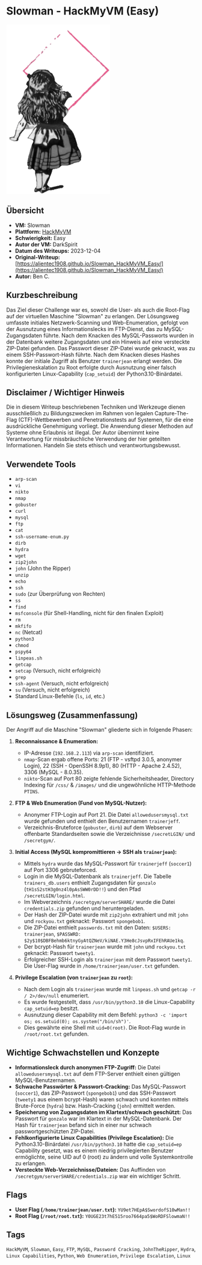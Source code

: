 # Slowman - HackMyVM (Easy)

![Slowman.png](Slowman.png)

## Übersicht

*   **VM:** Slowman
*   **Plattform:** [HackMyVM](https://hackmyvm.eu/machines/machine.php?vm=Slowman)
*   **Schwierigkeit:** Easy
*   **Autor der VM:** DarkSpirit
*   **Datum des Writeups:** 2023-12-04
*   **Original-Writeup:** [https://alientec1908.github.io/Slowman_HackMyVM_Easy/](https://alientec1908.github.io/Slowman_HackMyVM_Easy/)
*   **Autor:** Ben C.

## Kurzbeschreibung

Das Ziel dieser Challenge war es, sowohl die User- als auch die Root-Flag auf der virtuellen Maschine "Slowman" zu erlangen. Der Lösungsweg umfasste initiales Netzwerk-Scanning und Web-Enumeration, gefolgt von der Ausnutzung eines Informationslecks im FTP-Dienst, das zu MySQL-Zugangsdaten führte. Nach dem Knacken des MySQL-Passworts wurden in der Datenbank weitere Zugangsdaten und ein Hinweis auf eine versteckte ZIP-Datei gefunden. Das Passwort dieser ZIP-Datei wurde geknackt, was zu einem SSH-Passwort-Hash führte. Nach dem Knacken dieses Hashes konnte der initiale Zugriff als Benutzer `trainerjean` erlangt werden. Die Privilegieneskalation zu Root erfolgte durch Ausnutzung einer falsch konfigurierten Linux-Capability (`cap_setuid`) der Python3.10-Binärdatei.

## Disclaimer / Wichtiger Hinweis

Die in diesem Writeup beschriebenen Techniken und Werkzeuge dienen ausschließlich zu Bildungszwecken im Rahmen von legalen Capture-The-Flag (CTF)-Wettbewerben und Penetrationstests auf Systemen, für die eine ausdrückliche Genehmigung vorliegt. Die Anwendung dieser Methoden auf Systeme ohne Erlaubnis ist illegal. Der Autor übernimmt keine Verantwortung für missbräuchliche Verwendung der hier geteilten Informationen. Handeln Sie stets ethisch und verantwortungsbewusst.

## Verwendete Tools

*   `arp-scan`
*   `vi`
*   `nikto`
*   `nmap`
*   `gobuster`
*   `curl`
*   `mysql`
*   `ftp`
*   `cat`
*   `ssh-username-enum.py`
*   `dirb`
*   `hydra`
*   `wget`
*   `zip2john`
*   `john` (John the Ripper)
*   `unzip`
*   `echo`
*   `ssh`
*   `sudo` (zur Überprüfung von Rechten)
*   `ss`
*   `find`
*   `msfconsole` (für Shell-Handling, nicht für den finalen Exploit)
*   `rm`
*   `mkfifo`
*   `nc` (Netcat)
*   `python3`
*   `chmod`
*   `pspy64`
*   `linpeas.sh`
*   `getcap`
*   `setcap` (Versuch, nicht erfolgreich)
*   `grep`
*   `ssh-agent` (Versuch, nicht erfolgreich)
*   `su` (Versuch, nicht erfolgreich)
*   Standard Linux-Befehle (`ls`, `id`, etc.)

## Lösungsweg (Zusammenfassung)

Der Angriff auf die Maschine "Slowman" gliederte sich in folgende Phasen:

1.  **Reconnaissance & Enumeration:**
    *   IP-Adresse (`192.168.2.113`) via `arp-scan` identifiziert.
    *   `nmap`-Scan ergab offene Ports: 21 (FTP - vsftpd 3.0.5, anonymer Login), 22 (SSH - OpenSSH 8.9p1), 80 (HTTP - Apache 2.4.52), 3306 (MySQL - 8.0.35).
    *   `nikto`-Scan auf Port 80 zeigte fehlende Sicherheitsheader, Directory Indexing für `/css/` & `/images/` und die ungewöhnliche HTTP-Methode `PTINS`.

2.  **FTP & Web Enumeration (Fund von MySQL-Nutzer):**
    *   Anonymer FTP-Login auf Port 21. Die Datei `allowedusersmysql.txt` wurde gefunden und enthielt den Benutzernamen `trainerjeff`.
    *   Verzeichnis-Bruteforce (`gobuster`, `dirb`) auf dem Webserver offenbarte Standardseiten sowie die Verzeichnisse `/secretLGIN/` und `/secretgym/`.

3.  **Initial Access (MySQL kompromittieren -> SSH als `trainerjean`):**
    *   Mittels `hydra` wurde das MySQL-Passwort für `trainerjeff` (`soccer1`) auf Port 3306 gebruteforced.
    *   Login in die MySQL-Datenbank als `trainerjeff`. Die Tabelle `trainers_db.users` enthielt Zugangsdaten für `gonzalo` (`tH1sS2stH3g0nz4l0pAsSWW0rDD!!`) und den Pfad `/secretLGIN/login.html`.
    *   Im Webverzeichnis `/secretgym/serverSHARE/` wurde die Datei `credentials.zip` gefunden und heruntergeladen.
    *   Der Hash der ZIP-Datei wurde mit `zip2john` extrahiert und mit `john` und `rockyou.txt` geknackt: Passwort `spongebob1`.
    *   Die ZIP-Datei enthielt `passwords.txt` mit den Daten: `$USERS: trainerjean`, `$PASSWRD: $2y$10$DBFBehmb6ktnyGyAtQZNeV/kiNAE.Y3He8cJsvpRxIFEhRAUe1kq`.
    *   Der bcrypt-Hash für `trainerjean` wurde mit `john` und `rockyou.txt` geknackt: Passwort `tweety1`.
    *   Erfolgreicher SSH-Login als `trainerjean` mit dem Passwort `tweety1`. Die User-Flag wurde in `/home/trainerjean/user.txt` gefunden.

4.  **Privilege Escalation (von `trainerjean` zu `root`):**
    *   Nach dem Login als `trainerjean` wurde mit `linpeas.sh` und `getcap -r / 2>/dev/null` enumeriert.
    *   Es wurde festgestellt, dass `/usr/bin/python3.10` die Linux-Capability `cap_setuid=ep` besitzt.
    *   Ausnutzung dieser Capability mit dem Befehl: `python3 -c 'import os; os.setuid(0); os.system("/bin/sh")'`.
    *   Dies gewährte eine Shell mit `uid=0(root)`. Die Root-Flag wurde in `/root/root.txt` gefunden.

## Wichtige Schwachstellen und Konzepte

*   **Informationsleck durch anonymen FTP-Zugriff:** Die Datei `allowedusersmysql.txt` auf dem FTP-Server enthielt einen gültigen MySQL-Benutzernamen.
*   **Schwache Passwörter & Passwort-Cracking:** Das MySQL-Passwort (`soccer1`), das ZIP-Passwort (`spongebob1`) und das SSH-Passwort (`tweety1` aus einem bcrypt-Hash) waren schwach und konnten mittels Brute-Force (`hydra`) bzw. Hash-Cracking (`john`) ermittelt werden.
*   **Speicherung von Zugangsdaten im Klartext/schwach geschützt:** Das Passwort für `gonzalo` war im Klartext in der MySQL-Datenbank. Der Hash für `trainerjean` befand sich in einer nur schwach passwortgeschützten ZIP-Datei.
*   **Fehlkonfigurierte Linux Capabilities (Privilege Escalation):** Die Python3.10-Binärdatei `/usr/bin/python3.10` hatte die `cap_setuid=ep` Capability gesetzt, was es einem niedrig privilegierten Benutzer ermöglichte, seine UID auf 0 (root) zu ändern und volle Systemkontrolle zu erlangen.
*   **Versteckte Web-Verzeichnisse/Dateien:** Das Auffinden von `/secretgym/serverSHARE/credentials.zip` war ein wichtiger Schritt.

## Flags

*   **User Flag (`/home/trainerjean/user.txt`):** `YU9et7HEpA$SwordofS10wMan!!`
*   **Root Flag (`/root/root.txt`):** `Y0UGE23t7hE515roo7664pa5$WoRDFSlowmaN!!`

## Tags

`HackMyVM`, `Slowman`, `Easy`, `FTP`, `MySQL`, `Password Cracking`, `JohnTheRipper`, `Hydra`, `Linux Capabilities`, `Python`, `Web Enumeration`, `Privilege Escalation`, `Linux`
